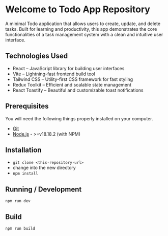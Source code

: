 # Welcome to Todo App Repository

A minimal Todo application that allows users to create, update, and delete tasks. Built for learning and productivity, this app demonstrates the core functionalities of a task management system with a clean and intuitive user interface.

## Technologies Used

- React – JavaScript library for building user interfaces
- Vite – Lightning-fast frontend build tool
- Tailwind CSS – Utility-first CSS framework for fast styling
- Redux Toolkit – Efficient and scalable state management
- React Toastify – Beautiful and customizable toast notifications

## Prerequisites ###

You will need the following things properly installed on your computer.

* [Git](http://git-scm.com/)
* [Node.js](http://nodejs.org/) - >=v18.18.2 (with NPM)

## Installation

* `git clone <this-repository-url>`
* change into the new directory
* `npm install`

## Running / Development

`npm run dev`

## Build

`npm run build`
